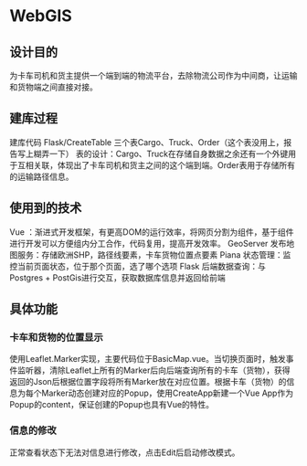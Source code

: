 # WebGIS

## 设计目的
为卡车司机和货主提供一个端到端的物流平台，去除物流公司作为中间商，让运输和货物端之间直接对接。

## 建库过程
建库代码 Flask/CreateTable
三个表Cargo、Truck、Order（这个表没用上，报告写上糊弄一下）
表的设计：Cargo、Truck在存储自身数据之余还有一个外键用于互相关联，体现出了卡车司机和货主之间的这个端到端。Order表用于存储所有的运输路径信息。

## 使用到的技术
Vue ：渐进式开发框架，有更高DOM的运行效率，将网页分割为组件，基于组件进行开发可以方便组内分工合作，代码复用，提高开发效率。
GeoServer 发布地图服务：存储欧洲SHP，路径线要素，卡车货物位置点要素
Piana 状态管理：监控当前页面状态，位于那个页面，选了哪个选项
Flask 后端数据查询：与Postgres + PostGis进行交互，获取数据库信息并返回给前端

## 具体功能
### 卡车和货物的位置显示
使用Leaflet.Marker实现，主要代码位于BasicMap.vue。当切换页面时，触发事件监听器，清除Leaflet上所有的Marker后向后端查询所有的卡车（货物），获得返回的Json后根据位置字段将所有Marker放在对应位置。根据卡车（货物）的信息为每个Marker动态创建对应的Popup，使用CreateApp新建一个Vue App作为Popup的content，保证创建的Popup也具有Vue的特性。
### 信息的修改
正常查看状态下无法对信息进行修改，点击Edit后启动修改模式。
